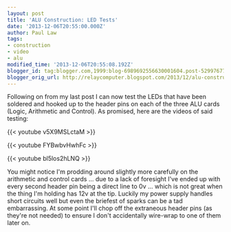```yaml
---
layout: post
title: 'ALU Construction: LED Tests'
date: '2013-12-06T20:55:00.000Z'
author: Paul Law
tags:
- construction
- video
- alu
modified_time: '2013-12-06T20:55:08.192Z'
blogger_id: tag:blogger.com,1999:blog-6989692556630001604.post-5299767763719193145
blogger_orig_url: http://relaycomputer.blogspot.com/2013/12/alu-construction-led-tests.html
---
```


Following on from my last post I can now test the LEDs that have been soldered 
and hooked up to the header pins on each of the three ALU cards (Logic, 
Arithmetic and Control). As promised, here are the videos of said testing:

{{< youtube v5X9MSLctaM >}}

{{< youtube FYBwbvHwhFc >}}

{{< youtube bl5los2hLNQ >}}

You might notice I'm prodding around slightly 
more carefully on the arithmetic and control cards ... due to a lack of 
foresight I've ended up with every second header pin being a direct line to 0v 
... which is not great when the thing I'm holding has 12v at the tip. Luckily 
my power supply handles short circuits well but even the briefest of sparks 
can be a tad embarrassing. At some point I'll chop off the extraneous header 
pins (as they're not needed) to ensure I don't accidentally wire-wrap to one 
of them later on. 
